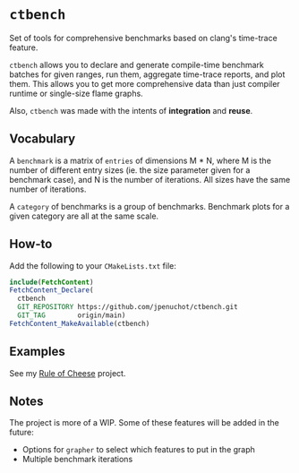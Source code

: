 # `ctbench`

Set of tools for comprehensive benchmarks based on clang's time-trace feature.

`ctbench` allows you to declare and generate compile-time benchmark batches for
given ranges, run them, aggregate time-trace reports, and plot them.
This allows you to get more comprehensive data than just compiler runtime
or single-size flame graphs.

Also, `ctbench` was made with the intents of **integration** and **reuse**.

## Vocabulary

A `benchmark` is a matrix of `entries` of dimensions M * N, where M is the
number of different entry sizes (ie. the size parameter given for a benchmark
case), and N is the number of iterations. All sizes have the same number of
iterations.

A `category` of benchmarks is a group of benchmarks.
Benchmark plots for a given category are all at the same scale.

## How-to

Add the following to your `CMakeLists.txt` file:

```cmake
include(FetchContent)
FetchContent_Declare(
  ctbench
  GIT_REPOSITORY https://github.com/jpenuchot/ctbench.git
  GIT_TAG        origin/main)
FetchContent_MakeAvailable(ctbench)
```

## Examples

See my [Rule of Cheese](https://github.com/JPenuchot/rule-of-cheese) project.

## Notes

The project is more of a WIP.
Some of these features will be added in the future:

- Options for `grapher` to select which features to put in the graph
- Multiple benchmark iterations
